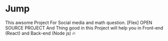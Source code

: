 # Jump
This awsome Project For Social media and math question. [Flex] OPEN SOURCE PROJECT And Thing good in this Project will help you in Front-end (React) and Back-end (Node js) 🔥
